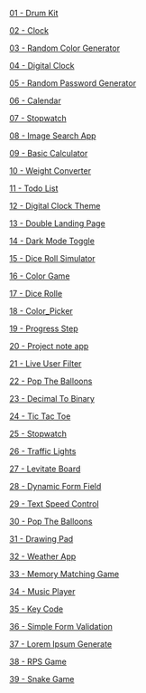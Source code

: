 <a href = "https://github.com/7manwon/JavaScript-Projects/tree/main/Drum%20Kit"> 01 - Drum Kit </a>

<a href = "https://github.com/7manwon/JavaScript-Projects/tree/main/Clock"> 02 - Clock </a>

<a href = "https://github.com/7manwon/JavaScript-Projects/tree/main/Random%20Color%20Generator"> 03 - Random Color Generator </a>

<a href = "https://github.com/7manwon/JavaScript-Projects/tree/main/Digital%20Clock"> 04 - Digital Clock </a>

<a href = "https://github.com/7manwon/JavaScript-Projects/tree/main/Random%20Password%20Generator"> 05 - Random Password Generator </a>

<a href = "https://github.com/7manwon/JavaScript-Projects/tree/main/Calendar"> 06 - Calendar </a>

<a href = "https://github.com/7manwon/JavaScript-Projects/tree/main/Stopwatch"> 07 - Stopwatch </a>

<a href = "https://github.com/7manwon/JavaScript-Projects/tree/main/Image%20Search%20App"> 08 - Image Search App </a>

<a href = "https://github.com/7manwon/JavaScript-Projects/tree/main/Basic%20Calculator"> 09 - Basic Calculator </a>

<a href = "https://github.com/7manwon/JavaScript-Projects/tree/main/Weight%20Converter"> 10 - Weight Converter </a>

<a href = "https://github.com/7manwon/JavaScript-Projects/tree/main/Todo%20List"> 11 - Todo List </a>

<a href = "https://github.com/7manwon/JavaScript-Projects/tree/main/Digital%20Clock%20Theme"> 12 - Digital Clock Theme </a>

<a href = "https://github.com/7manwon/JavaScript-Projects/tree/main/Double%20Landing%20Page"> 13 - Double Landing Page </a>

<a href = "https://github.com/7manwon/JavaScript-Projects/tree/main/Dark%20Mode%20Toggle"> 14 - Dark Mode Toggle </a>

<a href = "https://github.com/7manwon/JavaScript-Projects/tree/main/Dice%20Roll%20Simulator"> 15 - Dice Roll Simulator </a>

<a href = "https://github.com/7manwon/JavaScript-Projects/tree/main/Color%20Game"> 16 - Color Game </a>

<a href = "https://github.com/7manwon/JavaScript-Projects/tree/main/Dice%20Rolle"> 17 - Dice Rolle </a>

<a href = "https://github.com/7manwon/JavaScript-Projects/tree/main/Color_Picker"> 18 - Color_Picker </a>

<a href = "https://github.com/7manwon/JavaScript-Projects/tree/main/Progress%20Step"> 19 - Progress Step </a>

<a href = "https://github.com/7manwon/JavaScript-Projects/tree/main/Project%20note%20app"> 20 - Project note app </a>

<a href = "https://github.com/7manwon/JavaScript-Projects/tree/main/Live%20User%20Filter"> 21 - Live User Filter </a>

<a href = "https://github.com/7manwon/JavaScript-Projects/tree/main/Pop%20The%20Balloons"> 22 - Pop The Balloons </a>

<a href = "https://github.com/7manwon/JavaScript-Projects/tree/main/23%20-%20Decimal%20To%20Binary"> 23 - Decimal To Binary </a>

<a href = "https://github.com/7manwon/JavaScript-Projects/tree/main/24%20-%20Tic%20Tac%20Toe"> 24 - Tic Tac Toe </a>

<a href = "https://github.com/7manwon/JavaScript-Projects/tree/main/Stopwatch"> 25 - Stopwatch </a>

<a href = "https://github.com/7manwon/JavaScript-Projects/tree/main/Traffic%20Lights"> 26 - Traffic Lights </a>

<a href = "https://github.com/7manwon/JavaScript-Projects/tree/main/Levitate%20Board"> 27 - Levitate Board </a>

<a href = "https://github.com/7manwon/JavaScript-Projects/tree/main/Dynamic%20Form%20Field"> 28 - Dynamic Form Field </a>

<a href = ""> 29 - Text Speed Control </a>

<a href = ""> 30 - Pop The Balloons </a>

<a href = ""> 31 - Drawing Pad </a>

<a href = ""> 32 - Weather App </a>

<a href = ""> 33 - Memory Matching Game </a>

<a href = ""> 34 - Music Player </a>

<a href = "https://github.com/7manwon/JavaScript-Projects/tree/main/35%20-%20Key%20Code"> 35 - Key Code </a>

<a href = "https://github.com/7manwon/JavaScript-Projects/tree/main/36%20-%20Simple%20Form%20Validation"> 36 - Simple Form Validation </a>

<a href = "https://github.com/7manwon/JavaScript-Projects/tree/main/37%20-%20Lorem%20Ipsum%20Generate"> 37 - Lorem Ipsum Generate </a>

<a href = "https://github.com/7manwon/JavaScript-Projects/tree/main/38%20-%20RPS%20Game"> 38 - RPS Game </a>

<a href = "https://github.com/7manwon/JavaScript-Projects/tree/main/39%20-%20Snake%20Game"> 39 - Snake Game </a>

